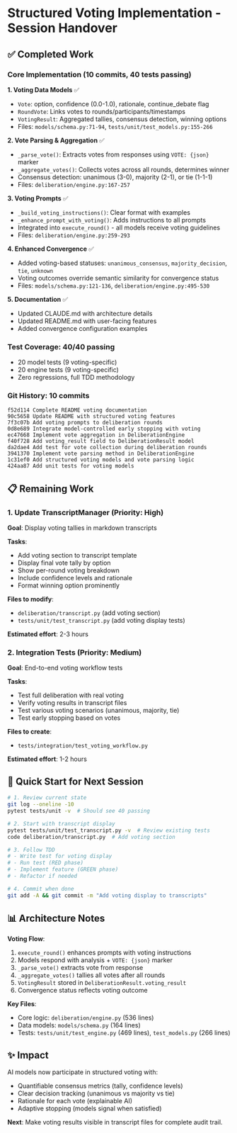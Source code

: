 # Structured Voting Implementation - Session Handover

## ✅ Completed Work

### Core Implementation (10 commits, 40 tests passing)

**1. Voting Data Models** ✅
- `Vote`: option, confidence (0.0-1.0), rationale, continue_debate flag
- `RoundVote`: Links votes to rounds/participants/timestamps  
- `VotingResult`: Aggregated tallies, consensus detection, winning options
- Files: `models/schema.py:71-94`, `tests/unit/test_models.py:155-266`

**2. Vote Parsing & Aggregation** ✅
- `_parse_vote()`: Extracts votes from responses using `VOTE: {json}` marker
- `_aggregate_votes()`: Collects votes across all rounds, determines winner
- Consensus detection: unanimous (3-0), majority (2-1), or tie (1-1-1)
- Files: `deliberation/engine.py:167-257`

**3. Voting Prompts** ✅
- `_build_voting_instructions()`: Clear format with examples
- `_enhance_prompt_with_voting()`: Adds instructions to all prompts
- Integrated into `execute_round()` - all models receive voting guidelines
- Files: `deliberation/engine.py:259-293`

**4. Enhanced Convergence** ✅
- Added voting-based statuses: `unanimous_consensus`, `majority_decision`, `tie`, `unknown`
- Voting outcomes override semantic similarity for convergence status
- Files: `models/schema.py:121-136`, `deliberation/engine.py:495-530`

**5. Documentation** ✅
- Updated CLAUDE.md with architecture details
- Updated README.md with user-facing features
- Added convergence configuration examples

### Test Coverage: 40/40 passing
- 20 model tests (9 voting-specific)
- 20 engine tests (9 voting-specific)
- Zero regressions, full TDD methodology

### Git History: 10 commits
```
f52d114 Complete README voting documentation
90c5658 Update README with structured voting features
7f3c07b Add voting prompts to deliberation rounds
0d8e689 Integrate model-controlled early stopping with voting
ec47668 Implement vote aggregation in DeliberationEngine
f40f728 Add voting_result field to DeliberationResult model
da2dae4 Add test for vote collection during deliberation rounds
3941370 Implement vote parsing method in DeliberationEngine
1c31ef0 Add structured voting models and vote parsing logic
424aa87 Add unit tests for voting models
```

## 📋 Remaining Work

### 1. Update TranscriptManager (Priority: High)
**Goal**: Display voting tallies in markdown transcripts

**Tasks**:
- Add voting section to transcript template
- Display final vote tally by option
- Show per-round voting breakdown  
- Include confidence levels and rationale
- Format winning option prominently

**Files to modify**:
- `deliberation/transcript.py` (add voting section)
- `tests/unit/test_transcript.py` (add voting display tests)

**Estimated effort**: 2-3 hours

### 2. Integration Tests (Priority: Medium)
**Goal**: End-to-end voting workflow tests

**Tasks**:
- Test full deliberation with real voting
- Verify voting results in transcript files
- Test various voting scenarios (unanimous, majority, tie)
- Test early stopping based on votes

**Files to create**:
- `tests/integration/test_voting_workflow.py`

**Estimated effort**: 1-2 hours

## 🎯 Quick Start for Next Session

```bash
# 1. Review current state
git log --oneline -10
pytest tests/unit -v  # Should see 40 passing

# 2. Start with transcript display
pytest tests/unit/test_transcript.py -v  # Review existing tests
code deliberation/transcript.py  # Add voting section

# 3. Follow TDD
# - Write test for voting display
# - Run test (RED phase)
# - Implement feature (GREEN phase)
# - Refactor if needed

# 4. Commit when done
git add -A && git commit -m "Add voting display to transcripts"
```

## 📊 Architecture Notes

**Voting Flow**:
1. `execute_round()` enhances prompts with voting instructions
2. Models respond with analysis + `VOTE: {json}` marker
3. `_parse_vote()` extracts vote from response
4. `_aggregate_votes()` tallies all votes after all rounds
5. `VotingResult` stored in `DeliberationResult.voting_result`
6. Convergence status reflects voting outcome

**Key Files**:
- Core logic: `deliberation/engine.py` (536 lines)
- Data models: `models/schema.py` (164 lines)
- Tests: `tests/unit/test_engine.py` (469 lines), `test_models.py` (266 lines)

## ✨ Impact

AI models now participate in structured voting with:
- Quantifiable consensus metrics (tally, confidence levels)
- Clear decision tracking (unanimous vs majority vs tie)
- Rationale for each vote (explainable AI)
- Adaptive stopping (models signal when satisfied)

**Next**: Make voting results visible in transcript files for complete audit trail.
